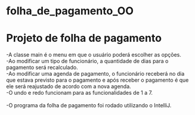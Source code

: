 # folha_de_pagamento_OO
<h1>Projeto de folha de pagamento</h1>
-A classe main é o menu em que o usuário poderá escolher as opções.<br>
-Ao modificar um tipo de funcionário, a quantidade de dias para o pagamento será recalculado.<br>
-Ao modificar uma agenda de pagamento, o funcionário receberá no dia que estava previsto para o pagamento e após receber o pagamento é que ele será reajustado de acordo com a nova agenda.<br>
-O undo e redo funcionam para as funcionalidades de 1 a 7.<br><br>
-O programa da folha de pagamento foi rodado utilizando o IntelliJ.<br>
